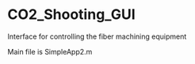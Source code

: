 # CO2_Shooting_GUI
Interface for controlling the fiber machining equipment


Main file is SimpleApp2.m
